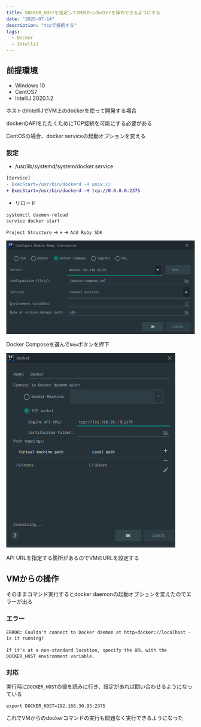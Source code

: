 ```yaml
---
title: DOCKER_HOSTを指定してVM外からdockerを操作できるようにする
date: "2020-07-14"
description: "tcpで接続する"
tags:
  - Docker
  - IntelliJ
---
```


## 前提環境
- Windows 10
- CentOS7
- IntelliJ 2020.1.2

ホストのIntelliJでVM上のdockerを使って開発する場合

dockerのAPIをたたくためにTCP接続を可能にする必要がある

CentOSの場合、docker serviceの起動オプションを変える

### 設定

- /usr/lib/systemd/system/docker.service

```diff
[Service]
- ExecStart=/usr/bin/dockerd -H unix://
+ ExecStart=/usr/bin/dockerd -H tcp://0.0.0.0:2375
```

- リロード

```shell
systemctl daemon-reload
service docker start
```

`Project Structure` -> `+` -> `Add Ruby SDK`

![add sdk](docker_host02.png)

Docker Composeを選んで`New`ボタンを押下

![add sdk](docker_host01.png)

API URLを指定する箇所があるのでVMのURLを設定する

## VMからの操作

そのままコマンド実行するとdocker daemonの起動オプションを変えたのでエラーが出る

### エラー

```
ERROR: Couldn't connect to Docker daemon at http+docker://localhost - is it running?

If it's at a non-standard location, specify the URL with the DOCKER_HOST environment variable.
```

### 対応

実行時に`DOCKER_HOST`の値を読みに行き、設定があれば問い合わせるようになっている

```
export DOCKER_HOST=192.168.30.95:2375
```

これでVMからのdockerコマンドの実行も問題なく実行できるようになった
